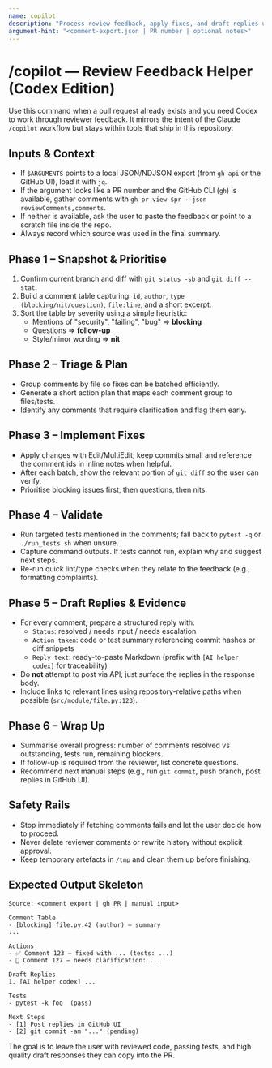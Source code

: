 ```yaml
---
name: copilot
description: "Process review feedback, apply fixes, and draft replies using only Codex CLI tools"
argument-hint: "<comment-export.json | PR number | optional notes>"
---
```


# /copilot — Review Feedback Helper (Codex Edition)

Use this command when a pull request already exists and you need Codex to work through reviewer feedback. It mirrors the intent of the Claude `/copilot` workflow but stays within tools that ship in this repository.

## Inputs & Context
- If `$ARGUMENTS` points to a local JSON/NDJSON export (from `gh api` or the GitHub UI), load it with `jq`.
- If the argument looks like a PR number and the GitHub CLI (`gh`) is available, gather comments with
  `gh pr view $pr --json reviewComments,comments`.
- If neither is available, ask the user to paste the feedback or point to a scratch file inside the repo.
- Always record which source was used in the final summary.

## Phase 1 – Snapshot & Prioritise
1. Confirm current branch and diff with `git status -sb` and `git diff --stat`.
2. Build a comment table capturing: `id`, `author`, `type (blocking/nit/question)`, `file:line`, and a short excerpt.
3. Sort the table by severity using a simple heuristic:
   - Mentions of "security", "failing", "bug" ⇒ **blocking**
   - Questions ⇒ **follow-up**
   - Style/minor wording ⇒ **nit**

## Phase 2 – Triage & Plan
- Group comments by file so fixes can be batched efficiently.
- Generate a short action plan that maps each comment group to files/tests.
- Identify any comments that require clarification and flag them early.

## Phase 3 – Implement Fixes
- Apply changes with Edit/MultiEdit; keep commits small and reference the comment ids in inline notes when helpful.
- After each batch, show the relevant portion of `git diff` so the user can verify.
- Prioritise blocking issues first, then questions, then nits.

## Phase 4 – Validate
- Run targeted tests mentioned in the comments; fall back to `pytest -q` or `./run_tests.sh` when unsure.
- Capture command outputs. If tests cannot run, explain why and suggest next steps.
- Re-run quick lint/type checks when they relate to the feedback (e.g., formatting complaints).

## Phase 5 – Draft Replies & Evidence
- For every comment, prepare a structured reply with:
  - `Status`: resolved / needs input / needs escalation
  - `Action taken`: code or test summary referencing commit hashes or diff snippets
  - `Reply text`: ready-to-paste Markdown (prefix with `[AI helper codex]` for traceability)
- Do **not** attempt to post via API; just surface the replies in the response body.
- Include links to relevant lines using repository-relative paths when possible (`src/module/file.py:123`).

## Phase 6 – Wrap Up
- Summarise overall progress: number of comments resolved vs outstanding, tests run, remaining blockers.
- If follow-up is required from the reviewer, list concrete questions.
- Recommend next manual steps (e.g., run `git commit`, push branch, post replies in GitHub UI).

## Safety Rails
- Stop immediately if fetching comments fails and let the user decide how to proceed.
- Never delete reviewer comments or rewrite history without explicit approval.
- Keep temporary artefacts in `/tmp` and clean them up before finishing.

## Expected Output Skeleton
```
Source: <comment export | gh PR | manual input>

Comment Table
- [blocking] file.py:42 (author) – summary
...

Actions
- ✅ Comment 123 – fixed with ... (tests: ...)
- 🔄 Comment 127 – needs clarification: ...

Draft Replies
1. [AI helper codex] ...

Tests
- pytest -k foo  (pass)

Next Steps
- [1] Post replies in GitHub UI
- [2] git commit -am "..." (pending)
```

The goal is to leave the user with reviewed code, passing tests, and high quality draft responses they can copy into the PR.
